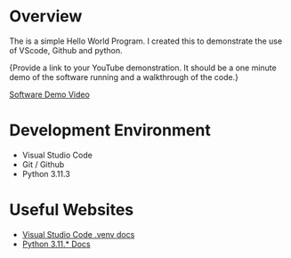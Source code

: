 # Overview

The is a simple Hello World Program. I created this to demonstrate the use of VScode, Github and python.

{Provide a link to your YouTube demonstration.  It should be a one minute demo of the software running and a walkthrough of the code.}

[Software Demo Video](https://vimeo.com/1045855934?share=copy)

# Development Environment

* Visual Studio Code
* Git / Github
* Python 3.11.3

# Useful Websites

* [Visual Studio Code .venv docs](https://code.visualstudio.com/docs/python/environments)
* [Python 3.11.* Docs](https://docs.python.org/3.11/)
